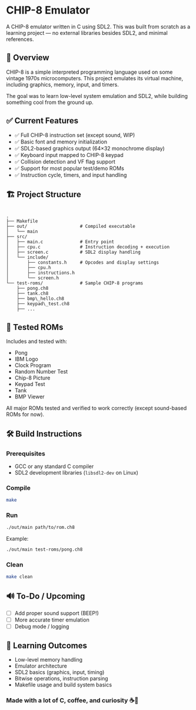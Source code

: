 
# CHIP-8 Emulator

A CHIP-8 emulator written in C using SDL2.
This was built from scratch as a learning project — no external libraries besides SDL2, and minimal references.

## 📌 Overview

CHIP-8 is a simple interpreted programming language used on some vintage 1970s microcomputers.
This project emulates its virtual machine, including graphics, memory, input, and timers.

The goal was to learn low-level system emulation and SDL2, while building something cool from the ground up.

## ✅ Current Features

- ✅ Full CHIP-8 instruction set (except sound, WIP)
- ✅ Basic font and memory initialization
- ✅ SDL2-based graphics output (64×32 monochrome display)
- ✅ Keyboard input mapped to CHIP-8 keypad
- ✅ Collision detection and VF flag support
- ✅ Support for most popular test/demo ROMs
- ✅ Instruction cycle, timers, and input handling

## 🏗️ Project Structure

```

.
├── Makefile
├── out/                    # Compiled executable
│   └── main
├── src/
│   ├── main.c              # Entry point
│   ├── cpu.c               # Instruction decoding + execution
│   ├── screen.c            # SDL2 display handling
│   └── include/
│       ├── constants.h     # Opcodes and display settings
│       ├── cpu.h
│       ├── instructions.h
│       └── screen.h
└── test-roms/              # Sample CHIP-8 programs
    ├── pong.ch8
    ├── tank.ch8
    ├── bmp\_hello.ch8
    ├── keypad\_test.ch8
    ├── ...

````

## 🧪 Tested ROMs

Includes and tested with:

- Pong
- IBM Logo
- Clock Program
- Random Number Test
- Chip-8 Picture
- Keypad Test
- Tank
- BMP Viewer

All major ROMs tested and verified to work correctly (except sound-based ROMs for now).

## 🛠️ Build Instructions

### Prerequisites

- GCC or any standard C compiler
- SDL2 development libraries (`libsdl2-dev` on Linux)

### Compile

```bash
make
````

### Run

```bash
./out/main path/to/rom.ch8
```



Example:

```bash
./out/main test-roms/pong.ch8
```

### Clean

```bash
make clean
```

## 🔊 To-Do / Upcoming

* [ ] Add proper sound support (BEEP!)
* [ ] More accurate timer emulation
* [ ] Debug mode / logging

## 🧠 Learning Outcomes

* Low-level memory handling
* Emulator architecture
* SDL2 basics (graphics, input, timing)
* Bitwise operations, instruction parsing
* Makefile usage and build system basics


### Made with a lot of C, coffee, and curiosity ☕🧠
